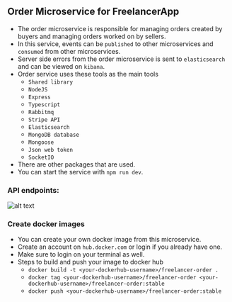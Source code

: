## Order Microservice for FreelancerApp
* The order microservice is responsible for managing orders created by buyers and managing orders worked on by sellers.
* In this service, events can be `published` to other microservices and `consumed` from other microservices.
* Server side errors from the order microservice is sent to `elasticsearch` and can be viewed on `kibana`.
* Order service uses these tools as the main tools
  * `Shared library`
  * `NodeJS`
  * `Express`
  * `Typescript`
  * `Rabbitmq`
  * `Stripe API`
  * `Elasticsearch`
  * `MongoDB database`
  * `Mongoose`
  * `Json web token`
  * `SocketIO`
* There are other packages that are used.
* You can start the service with `npm run dev`.

### API endpoints:
![alt text](https://i.imgur.com/yBwaSpf.png)

### Create docker images
* You can create your own docker image from this microservice.
* Create an account on `hub.docker.com` or login if you already have one.
* Make sure to login on your terminal as well.
* Steps to build and push your image to docker hub
  * `docker build -t <your-dockerhub-username>/freelancer-order .`
  * `docker tag <your-dockerhub-username>/freelancer-order <your-dockerhub-username>/freelancer-order:stable`
  * `docker push <your-dockerhub-username>/freelancer-order:stable`
